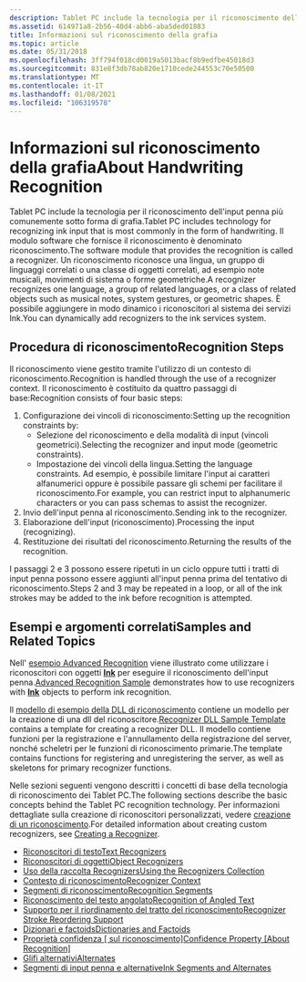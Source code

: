 ```yaml
---
description: Tablet PC include la tecnologia per il riconoscimento dell'input penna più comunemente sotto forma di grafia.
ms.assetid: 614971a8-2b56-40d4-abb6-aba5ded01883
title: Informazioni sul riconoscimento della grafia
ms.topic: article
ms.date: 05/31/2018
ms.openlocfilehash: 3ff794f018cd0019a5013bacf8b9edfbe45018d3
ms.sourcegitcommit: 831e8f3db78ab820e1710cede244553c70e50500
ms.translationtype: MT
ms.contentlocale: it-IT
ms.lasthandoff: 01/08/2021
ms.locfileid: "106319578"
---
```

# <a name="about-handwriting-recognition"></a><span data-ttu-id="b6303-103">Informazioni sul riconoscimento della grafia</span><span class="sxs-lookup"><span data-stu-id="b6303-103">About Handwriting Recognition</span></span>

<span data-ttu-id="b6303-104">Tablet PC include la tecnologia per il riconoscimento dell'input penna più comunemente sotto forma di grafia.</span><span class="sxs-lookup"><span data-stu-id="b6303-104">Tablet PC includes technology for recognizing ink input that is most commonly in the form of handwriting.</span></span> <span data-ttu-id="b6303-105">Il modulo software che fornisce il riconoscimento è denominato riconoscimento.</span><span class="sxs-lookup"><span data-stu-id="b6303-105">The software module that provides the recognition is called a recognizer.</span></span> <span data-ttu-id="b6303-106">Un riconoscimento riconosce una lingua, un gruppo di linguaggi correlati o una classe di oggetti correlati, ad esempio note musicali, movimenti di sistema o forme geometriche.</span><span class="sxs-lookup"><span data-stu-id="b6303-106">A recognizer recognizes one language, a group of related languages, or a class of related objects such as musical notes, system gestures, or geometric shapes.</span></span> <span data-ttu-id="b6303-107">È possibile aggiungere in modo dinamico i riconoscitori al sistema dei servizi Ink.</span><span class="sxs-lookup"><span data-stu-id="b6303-107">You can dynamically add recognizers to the ink services system.</span></span>

## <a name="recognition-steps"></a><span data-ttu-id="b6303-108">Procedura di riconoscimento</span><span class="sxs-lookup"><span data-stu-id="b6303-108">Recognition Steps</span></span>

<span data-ttu-id="b6303-109">Il riconoscimento viene gestito tramite l'utilizzo di un contesto di riconoscimento.</span><span class="sxs-lookup"><span data-stu-id="b6303-109">Recognition is handled through the use of a recognizer context.</span></span> <span data-ttu-id="b6303-110">Il riconoscimento è costituito da quattro passaggi di base:</span><span class="sxs-lookup"><span data-stu-id="b6303-110">Recognition consists of four basic steps:</span></span>

1.  <span data-ttu-id="b6303-111">Configurazione dei vincoli di riconoscimento:</span><span class="sxs-lookup"><span data-stu-id="b6303-111">Setting up the recognition constraints by:</span></span>
    -   <span data-ttu-id="b6303-112">Selezione del riconoscimento e della modalità di input (vincoli geometrici).</span><span class="sxs-lookup"><span data-stu-id="b6303-112">Selecting the recognizer and input mode (geometric constraints).</span></span>
    -   <span data-ttu-id="b6303-113">Impostazione dei vincoli della lingua.</span><span class="sxs-lookup"><span data-stu-id="b6303-113">Setting the language constraints.</span></span> <span data-ttu-id="b6303-114">Ad esempio, è possibile limitare l'input ai caratteri alfanumerici oppure è possibile passare gli schemi per facilitare il riconoscimento.</span><span class="sxs-lookup"><span data-stu-id="b6303-114">For example, you can restrict input to alphanumeric characters or you can pass schemas to assist the recognizer.</span></span>
2.  <span data-ttu-id="b6303-115">Invio dell'input penna al riconoscimento.</span><span class="sxs-lookup"><span data-stu-id="b6303-115">Sending ink to the recognizer.</span></span>
3.  <span data-ttu-id="b6303-116">Elaborazione dell'input (riconoscimento).</span><span class="sxs-lookup"><span data-stu-id="b6303-116">Processing the input (recognizing).</span></span>
4.  <span data-ttu-id="b6303-117">Restituzione dei risultati del riconoscimento.</span><span class="sxs-lookup"><span data-stu-id="b6303-117">Returning the results of the recognition.</span></span>

<span data-ttu-id="b6303-118">I passaggi 2 e 3 possono essere ripetuti in un ciclo oppure tutti i tratti di input penna possono essere aggiunti all'input penna prima del tentativo di riconoscimento.</span><span class="sxs-lookup"><span data-stu-id="b6303-118">Steps 2 and 3 may be repeated in a loop, or all of the ink strokes may be added to the ink before recognition is attempted.</span></span>

## <a name="samples-and-related-topics"></a><span data-ttu-id="b6303-119">Esempi e argomenti correlati</span><span class="sxs-lookup"><span data-stu-id="b6303-119">Samples and Related Topics</span></span>

<span data-ttu-id="b6303-120">Nell' [esempio Advanced Recognition](advanced-recognition-sample.md) viene illustrato come utilizzare i riconoscitori con oggetti [**Ink**](inkdisp-class.md) per eseguire il riconoscimento dell'input penna.</span><span class="sxs-lookup"><span data-stu-id="b6303-120">[Advanced Recognition Sample](advanced-recognition-sample.md) demonstrates how to use recognizers with [**Ink**](inkdisp-class.md) objects to perform ink recognition.</span></span>

<span data-ttu-id="b6303-121">Il [modello di esempio della DLL di riconoscimento](recognizer-dll-sample-template.md) contiene un modello per la creazione di una dll del riconoscitore.</span><span class="sxs-lookup"><span data-stu-id="b6303-121">[Recognizer DLL Sample Template](recognizer-dll-sample-template.md) contains a template for creating a recognizer DLL.</span></span> <span data-ttu-id="b6303-122">Il modello contiene funzioni per la registrazione e l'annullamento della registrazione del server, nonché scheletri per le funzioni di riconoscimento primarie.</span><span class="sxs-lookup"><span data-stu-id="b6303-122">The template contains functions for registering and unregistering the server, as well as skeletons for primary recognizer functions.</span></span>

<span data-ttu-id="b6303-123">Nelle sezioni seguenti vengono descritti i concetti di base della tecnologia di riconoscimento dei Tablet PC.</span><span class="sxs-lookup"><span data-stu-id="b6303-123">The following sections describe the basic concepts behind the Tablet PC recognition technology.</span></span> <span data-ttu-id="b6303-124">Per informazioni dettagliate sulla creazione di riconoscitori personalizzati, vedere [creazione di un riconoscimento](creating-a-recognizer.md).</span><span class="sxs-lookup"><span data-stu-id="b6303-124">For detailed information about creating custom recognizers, see [Creating a Recognizer](creating-a-recognizer.md).</span></span>

-   [<span data-ttu-id="b6303-125">Riconoscitori di testo</span><span class="sxs-lookup"><span data-stu-id="b6303-125">Text Recognizers</span></span>](text-recognizers.md)
-   [<span data-ttu-id="b6303-126">Riconoscitori di oggetti</span><span class="sxs-lookup"><span data-stu-id="b6303-126">Object Recognizers</span></span>](object-recognizers.md)
-   [<span data-ttu-id="b6303-127">Uso della raccolta Recognizers</span><span class="sxs-lookup"><span data-stu-id="b6303-127">Using the Recognizers Collection</span></span>](using-the-recognizers-collection.md)
-   [<span data-ttu-id="b6303-128">Contesto di riconoscimento</span><span class="sxs-lookup"><span data-stu-id="b6303-128">Recognizer Context</span></span>](recognizer-context.md)
-   [<span data-ttu-id="b6303-129">Segmenti di riconoscimento</span><span class="sxs-lookup"><span data-stu-id="b6303-129">Recognition Segments</span></span>](recognition-segments.md)
-   [<span data-ttu-id="b6303-130">Riconoscimento del testo angolato</span><span class="sxs-lookup"><span data-stu-id="b6303-130">Recognition of Angled Text</span></span>](recognition-of-angled-text.md)
-   [<span data-ttu-id="b6303-131">Supporto per il riordinamento del tratto del riconoscimento</span><span class="sxs-lookup"><span data-stu-id="b6303-131">Recognizer Stroke Reordering Support</span></span>](recognizer-stroke-reordering-support.md)
-   [<span data-ttu-id="b6303-132">Dizionari e factoids</span><span class="sxs-lookup"><span data-stu-id="b6303-132">Dictionaries and Factoids</span></span>](dictionaries-and-factoids.md)
-   <span data-ttu-id="b6303-133">[Proprietà confidenza \[ sul riconoscimento\]](confidence-property--about-recognition.md)</span><span class="sxs-lookup"><span data-stu-id="b6303-133">[Confidence Property \[About Recognition\]](confidence-property--about-recognition.md)</span></span>
-   [<span data-ttu-id="b6303-134">Glifi alternativi</span><span class="sxs-lookup"><span data-stu-id="b6303-134">Alternates</span></span>](alternates.md)
-   [<span data-ttu-id="b6303-135">Segmenti di input penna e alternative</span><span class="sxs-lookup"><span data-stu-id="b6303-135">Ink Segments and Alternates</span></span>](ink-segments-and-alternates.md)

 

 



